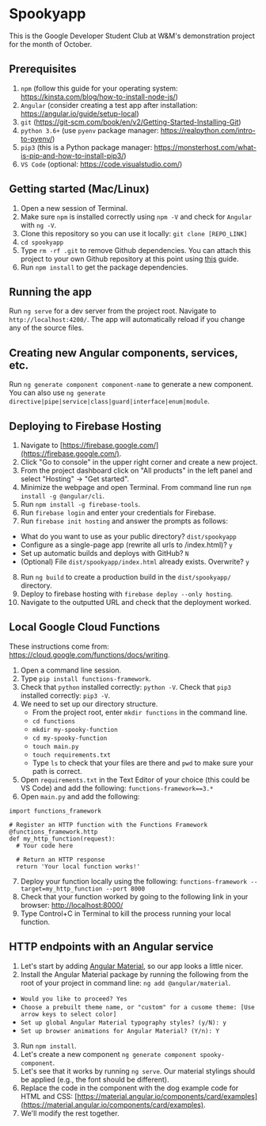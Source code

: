 # Spookyapp

This is the Google Developer Student Club at W&M's demonstration project for the month of October.

## Prerequisites
1. `npm` (follow this guide for your operating system: https://kinsta.com/blog/how-to-install-node-js/)
2. `Angular` (consider creating a test app after installation: https://angular.io/guide/setup-local)
3. `git` (https://git-scm.com/book/en/v2/Getting-Started-Installing-Git)
4. `python 3.6+` (use `pyenv` package manager: https://realpython.com/intro-to-pyenv/)
5. `pip3` (this is a Python package manager: https://monsterhost.com/what-is-pip-and-how-to-install-pip3/)   
5. `VS Code` (optional: https://code.visualstudio.com/)

## Getting started (Mac/Linux)
1. Open a new session of Terminal.
2. Make sure `npm` is installed correctly using `npm -V` and check for `Angular` with `ng -V`.
3. Clone this repository so you can use it locally: `git clone [REPO_LINK]`
4. `cd spookyapp`
5. Type `rm -rf .git` to remove Github dependencies. You can attach this project to your own Github repository at this point using [this](https://docs.github.com/en/get-started/importing-your-projects-to-github/importing-source-code-to-github/adding-locally-hosted-code-to-github) guide. 
6. Run `npm install` to get the package dependencies.

## Running the app

Run `ng serve` for a dev server from the project root. Navigate to `http://localhost:4200/`. The app will automatically reload if you change any of the source files.

## Creating new Angular components, services, etc.

Run `ng generate component component-name` to generate a new component. You can also use `ng generate directive|pipe|service|class|guard|interface|enum|module`.

## Deploying to Firebase Hosting

1. Navigate to [https://firebase.google.com/](https://firebase.google.com/). 
2. Click "Go to console" in the upper right corner and create a new project.
3. From the project dashboard click on "All products" in the left panel and select "Hosting" → "Get started".
4. Minimize the webpage and open Terminal. From command line run `npm install -g @angular/cli`.
5. Run `npm install -g firebase-tools`.
6. Run `firebase login` and enter your credentials for Firebase.
7. Run `firebase init hosting` and answer the prompts as follows:
- What do you want to use as your public directory? `dist/spookyapp`
- Configure as a single-page app (rewrite all urls to /index.html)? `y`
- Set up automatic builds and deploys with GitHub? `N`
- (Optional) File `dist/spookyapp/index.html` already exists. Overwrite? `y`
8. Run `ng build` to create a production build in the `dist/spookyapp/` directory.
9. Deploy to firebase hosting with `firebase deploy --only hosting`.
10. Navigate to the outputted URL and check that the deployment worked.

## Local Google Cloud Functions

These instructions come from: https://cloud.google.com/functions/docs/writing.

1. Open a command line session.
2. Type `pip install functions-framework`.
3. Check that `python` installed correctly: `python -V`. Check that `pip3` installed correctly: `pip3 -V`.
4. We need to set up our directory structure. 
   - From the project root, enter `mkdir functions` in the command line. 
   - `cd functions`
   - `mkdir my-spooky-function`
   - `cd my-spooky-function`
   - `touch main.py`
   - `touch requirements.txt`
   - Type `ls` to check that your files are there and `pwd` to make sure your path is correct.
5. Open `requirements.txt` in the Text Editor of your choice (this could be VS Code) and add the following:
  `functions-framework==3.*`
6. Open `main.py` and add the following:
```
import functions_framework

# Register an HTTP function with the Functions Framework
@functions_framework.http
def my_http_function(request):
  # Your code here
      
  # Return an HTTP response
  return 'Your local function works!'
```
7. Deploy your function locally using the following: `functions-framework --target=my_http_function --port 8000`
8. Check that your function worked by going to the following link in your browser: [http://localhost:8000/](http://localhost:8000/)
9. Type Control+C in Terminal to kill the process running your local function.

## HTTP endpoints with an Angular service
1. Let's start by adding [Angular Material](https://material.angular.io/guide/getting-started), so our app looks a little nicer. 
2. Install the Angular Material package by running the following from the root of your project in command line: `ng add @angular/material`.
- `Would you like to proceed? Yes`
- `Choose a prebuilt theme name, or "custom" for a cusome theme: [Use arrow keys to select color]`
- `Set up global Angular Material typography styles? (y/N): y`
- `Set up browser animations for Angular Material? (Y/n): Y`
3. Run `npm install`.
4. Let's create a new component `ng generate component spooky-component`.
5. Let's see that it works by running `ng serve`. Our material stylings should be applied (e.g., the font should be different).
6. Replace the code in the component with the dog example code for HTML and CSS: [https://material.angular.io/components/card/examples](https://material.angular.io/components/card/examples).
7. We'll modify the rest together.
